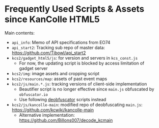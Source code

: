 Frequently Used Scripts & Assets since KanColle HTML5
=====================================================

Main contents:

* `api_info`: Memo of API specifications from EO74
* `api_start2`: Tracking sub repo of master data: https://github.com/Tibowl/api_start2
* `kcs2/gadget_html5/js`: for version and servers in `kcs_const.js`
  * For now, the updating script is blocked by access limitation of gadget server
* `kcs2/img`: image assets and cropping script
* `kcs2/resources/map`: assets of past event maps
* `kcs2/js/main.*.js`: tracking versions of client-side implementation
  * Beautifier script is no longer effective since `main.js` obfuscated by `obfuscator.io`
  * Use following [deobfuscator](https://github.com/ben-sb/obfuscator-io-deobfuscator) scripts instead
* `kcs2/js/kancolle-main`: modified repo of deobfuscating `main.js`: https://github.com/kcwiki/kancolle-main
  * Alternative implementation: https://github.com/Billons007/decode_kcmain
